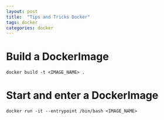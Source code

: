 ```yaml
---
layout: post
title:  "Tips and Tricks Docker"
tags: docker
categories: docker
---
```



# Build a DockerImage

```docker build -t <IMAGE_NAME> .```

# Start and enter a DockerImage

```docker run -it --entrypoint /bin/bash <IMAGE_NAME>```